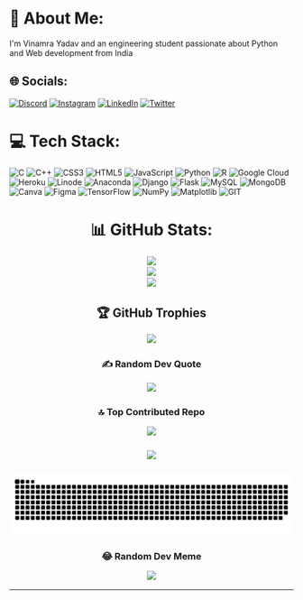# 💫 About Me:
I'm Vinamra Yadav and an engineering student passionate about Python and Web development from India


## 🌐 Socials:
[![Discord](https://img.shields.io/badge/Discord-%237289DA.svg?logo=discord&logoColor=white)](https://discord.gg/https://discordapp.com/users/688018398499700799) [![Instagram](https://img.shields.io/badge/Instagram-%23E4405F.svg?logo=Instagram&logoColor=white)](https://instagram.com/myselfvinamrayadav) [![LinkedIn](https://img.shields.io/badge/LinkedIn-%230077B5.svg?logo=linkedin&logoColor=white)](https://linkedin.com/in/https://www.linkedin.com/in/vinamra-yadav/) [![Twitter](https://img.shields.io/badge/Twitter-%231DA1F2.svg?logo=Twitter&logoColor=white)](https://twitter.com/MVinamraYadav) 

# 💻 Tech Stack:
![C](https://img.shields.io/badge/c-%2300599C.svg?style=flat-square&logo=c&logoColor=white) ![C++](https://img.shields.io/badge/c++-%2300599C.svg?style=flat-square&logo=c%2B%2B&logoColor=white) ![CSS3](https://img.shields.io/badge/css3-%231572B6.svg?style=flat-square&logo=css3&logoColor=white) ![HTML5](https://img.shields.io/badge/html5-%23E34F26.svg?style=flat-square&logo=html5&logoColor=white) ![JavaScript](https://img.shields.io/badge/javascript-%23323330.svg?style=flat-square&logo=javascript&logoColor=%23F7DF1E) ![Python](https://img.shields.io/badge/python-3670A0?style=flat-square&logo=python&logoColor=ffdd54) ![R](https://img.shields.io/badge/r-%23276DC3.svg?style=flat-square&logo=r&logoColor=white) ![Google Cloud](https://img.shields.io/badge/GoogleCloud-%234285F4.svg?style=flat-square&logo=google-cloud&logoColor=white) ![Heroku](https://img.shields.io/badge/heroku-%23430098.svg?style=flat-square&logo=heroku&logoColor=white) ![Linode](https://img.shields.io/badge/linode-00A95C?style=flat-square&logo=linode&logoColor=white) ![Anaconda](https://img.shields.io/badge/Anaconda-%2344A833.svg?style=flat-square&logo=anaconda&logoColor=white) ![Django](https://img.shields.io/badge/django-%23092E20.svg?style=flat-square&logo=django&logoColor=white) ![Flask](https://img.shields.io/badge/flask-%23000.svg?style=flat-square&logo=flask&logoColor=white) ![MySQL](https://img.shields.io/badge/mysql-%2300000f.svg?style=flat-square&logo=mysql&logoColor=white) ![MongoDB](https://img.shields.io/badge/MongoDB-%234ea94b.svg?style=flat-square&logo=mongodb&logoColor=white) ![Canva](https://img.shields.io/badge/Canva-%2300C4CC.svg?style=flat-square&logo=Canva&logoColor=white) ![Figma](https://img.shields.io/badge/figma-%23F24E1E.svg?style=flat-square&logo=figma&logoColor=white) ![TensorFlow](https://img.shields.io/badge/TensorFlow-%23FF6F00.svg?style=flat-square&logo=TensorFlow&logoColor=white) ![NumPy](https://img.shields.io/badge/numpy-%23013243.svg?style=flat-square&logo=numpy&logoColor=white) ![Matplotlib](https://img.shields.io/badge/Matplotlib-%23ffffff.svg?style=flat-square&logo=Matplotlib&logoColor=black) ![GIT](https://img.shields.io/badge/Git-fc6d26?style=flat-square&logo=git&logoColor=white)

<div align="center">
  
# 📊 GitHub Stats:
![](https://github-readme-stats.vercel.app/api?username=MythicalMAxX&theme=dark&hide_border=false&include_all_commits=false&count_private=false)<br/>
![](https://github-readme-streak-stats.herokuapp.com/?user=MythicalMAxX&theme=dark&hide_border=false)<br/>
![](https://github-readme-stats.vercel.app/api/top-langs/?username=MythicalMAxX&theme=dark&hide_border=false&include_all_commits=false&count_private=false&layout=compact)

## 🏆 GitHub Trophies
![](https://github-profile-trophy.vercel.app/?username=MythicalMAxX&theme=radical&no-frame=false&no-bg=true&margin-w=4)

### ✍️ Random Dev Quote
![](https://quotes-github-readme.vercel.app/api?type=horizontal&theme=radical)

### 🔝 Top Contributed Repo
![](https://github-contributor-stats.vercel.app/api?username=MythicalMAxX&limit=5&theme=dark&combine_all_yearly_contributions=true)

###

<div align="center">
  <img src="https://profile-counter.glitch.me/MythicalMAxX/count.svg?"  />
</div>

###

<img src="https://raw.githubusercontent.com/MythicalMAxX/MythicalMAxX/output/snake.svg" alt="Snake animation" />

### 😂 Random Dev Meme
<img src='https://randommeme-five.vercel.app/' style="height: 400px;"/>

---

</div>
